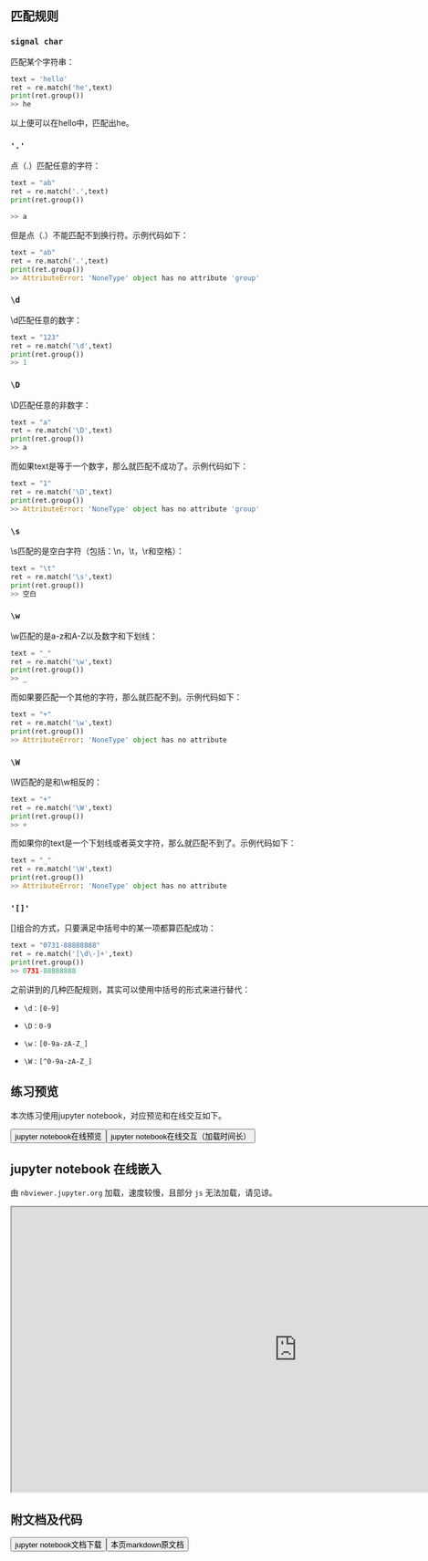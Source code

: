 ## 匹配规则

### `signal char`

匹配某个字符串：

```python
text = 'hello'
ret = re.match('he',text)
print(ret.group())
>> he
```
以上便可以在hello中，匹配出he。

### `'.'`

点（.）匹配任意的字符：

```python
text = "ab"
ret = re.match('.',text)
print(ret.group())

>> a
```
但是点（.）不能匹配不到换行符。示例代码如下：
```python
text = "ab"
ret = re.match('.',text)
print(ret.group())
>> AttributeError: 'NoneType' object has no attribute 'group'
```
### `\d`

\d匹配任意的数字：

```python
text = "123"
ret = re.match('\d',text)
print(ret.group())
>> 1
```
### `\D`

\D匹配任意的非数字：

```python
text = "a"
ret = re.match('\D',text)
print(ret.group())
>> a
```
而如果text是等于一个数字，那么就匹配不成功了。示例代码如下：
```python
text = "1"
ret = re.match('\D',text)
print(ret.group())
>> AttributeError: 'NoneType' object has no attribute 'group'
```
### `\s`

\s匹配的是空白字符（包括：\n，\t，\r和空格）：

```python
text = "\t"
ret = re.match('\s',text)
print(ret.group())
>> 空白
```
### `\w`

\w匹配的是a-z和A-Z以及数字和下划线：

```python
text = "_"
ret = re.match('\w',text)
print(ret.group())
>> _
```
而如果要匹配一个其他的字符，那么就匹配不到。示例代码如下：
```python
text = "+"
ret = re.match('\w',text)
print(ret.group())
>> AttributeError: 'NoneType' object has no attribute
```
### `\W`

\W匹配的是和\w相反的：

```python
text = "+"
ret = re.match('\W',text)
print(ret.group())
>> +
```
而如果你的text是一个下划线或者英文字符，那么就匹配不到了。示例代码如下：
```python
text = "_"
ret = re.match('\W',text)
print(ret.group())
>> AttributeError: 'NoneType' object has no attribute
```
### `'[]'`

[]组合的方式，只要满足中括号中的某一项都算匹配成功：

```python
text = "0731-88888888"
ret = re.match('[\d\-]+',text)
print(ret.group())
>> 0731-88888888
```
之前讲到的几种匹配规则，其实可以使用中括号的形式来进行替代：

- `\d：[0-9]`

- `\D：0-9`

- `\w：[0-9a-zA-Z_]`

- `\W：[^0-9a-zA-Z_]`

## 练习预览
<p>本次练习使用jupyter notebook，对应预览和在线交互如下。</p>
<a href="https://nbviewer.jupyter.org/github/wfy-belief/python/blob/master/docs/re/single-character.ipynb"><button class="mybutton">jupyter notebook在线预览</button></a><a href="https://mybinder.org/v2/gh/wfy-belief/python/master?filepath=docs/re/single-character.ipynb"><button class="mybutton">jupyter notebook在线交互（加载时间长）</button></a>

## jupyter notebook 在线嵌入

由 `nbviewer.jupyter.org` 加载，速度较慢，且部分 `js` 无法加载，请见谅。


<iframe src="https://nbviewer.jupyter.org/github/wfy-belief/python/blob/master/docs/re/single-character.ipynb" width="1000px" height="500px" scrolling="yes"></iframe>

## 附文档及代码

<a href="https://cdn.jsdelivr.net/gh/wfy-belief/python/docs/re/single-character.ipynb"><button class="mybutton">jupyter notebook文档下载</button></a><a href="https://cdn.jsdelivr.net/gh/wfy-belief/python/docs/re/single-character.md"><button class="mybutton">本页markdown原文档</button></a>

